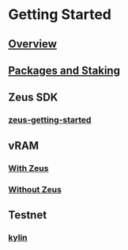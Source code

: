Getting Started
===============

## [Overview](overview)

## [Packages and Staking](dsp-packages-and-staking.md)

## Zeus SDK

### [zeus-getting-started](zeus-getting-started)

## vRAM

### [With Zeus](vram-getting-started)

### [Without Zeus](vram-getting-started-without-zeus)

## Testnet

### [kylin](kylin.md)
